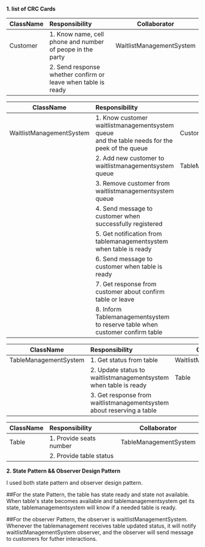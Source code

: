 **1. list of CRC Cards**


| **ClassName** | **Responsibility**    | **Collaborator**  |
| ------------- |:-------------| ----- |
| Customer     |1. Know name, cell phone and number of peope in the party | WaitlistManagementSystem |
|               |2. Send response whether confirm or leave when table is ready    |    |




| **ClassName** | **Responsibility**    | **Collaborator**  |
| ------------- |:-------------| ----- |
| WaitlistManagementSystem |1. Know customer waitlistmanagementsystem queue <br> and the table needs for the peek of the queue | Customer |
|               |2. Add new customer to waitlistmanagementsystem queue    | TableManagementSystem|
|               |3. Remove customer from waitlistmanagementsystem queue    | |
|               |4. Send message to customer when successfully registered    | |
|               |5. Get notification from tablemanagementsystem when table is ready    | |
|               |6. Send message to customer when table is ready    | |
|               |7. Get response from customer about confirm table or leave    | |
|               |8. Inform Tablemanagementsystem to reserve table when customer confirm table    | |




| **ClassName** | **Responsibility**    | **Collaborator**  |
| ------------- |:-------------| ----- |
| TableManagementSystem  |1. Get status from table | WaitlistManagementSystem |
|               |2. Update status to waitlistmanagementsystem when table is ready  | Table   |
|               |3. Get response from waitlistmanagementsystem about reserving a table    |    |






| **ClassName** | **Responsibility**    | **Collaborator**  |
| ------------- |:-------------| ----- |
| Table         |1. Provide seats number | TableManagementSystem |
|               |2. Provide table status |    |



**2. State Pattern && Observer Design Pattern**

I used both state pattern and observer design pattern. 

##For the state Pattern, the table has state ready and state not available. When table's state becomes available and tablemanagementsystem get its state, tablemanagementsystem will know if a needed table is ready. 

##For the observer Pattern, the observer is waitlistManagementSystem. Whenever the tablemanagement receives table updated status, it will notify waitlistManagementSystem observer, and the observer will send message to customers for futher interactions.
